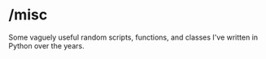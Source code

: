 # /misc

Some vaguely useful random scripts, functions, and classes I've written in Python over the years.